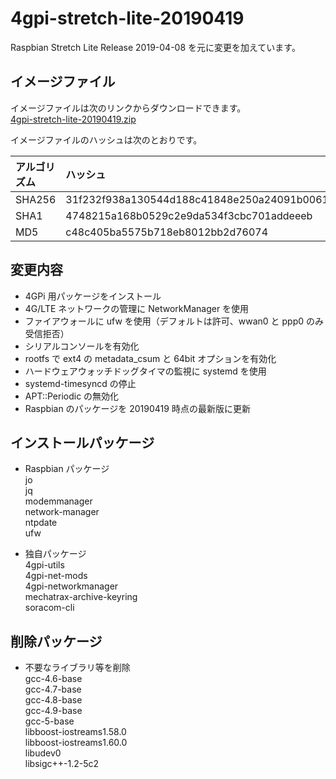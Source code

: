 # 4gpi-stretch-lite-20190419
Raspbian Stretch Lite Release 2019-04-08 を元に変更を加えています。

## イメージファイル
イメージファイルは次のリンクからダウンロードできます。  
[4gpi-stretch-lite-20190419.zip](https://mechatrax.com/data/4gpi/4gpi-stretch-lite-20190419.zip)  

イメージファイルのハッシュは次のとおりです。

| アルゴリズム | ハッシュ |
| :-- | :-- |
| SHA256 | 31f232f938a130544d188c41848e250a24091b006193d30dfcf91060b5b0ed9a |
| SHA1 | 4748215a168b0529c2e9da534f3cbc701addeeeb |
| MD5 | c48c405ba5575b718eb8012bb2d76074 |

## 変更内容
  * 4GPi 用パッケージをインストール
  * 4G/LTE ネットワークの管理に NetworkManager を使用
  * ファイアウォールに ufw を使用（デフォルトは許可、wwan0 と ppp0 のみ受信拒否）
  * シリアルコンソールを有効化
  * rootfs で ext4 の ⁠metadata_csum と 64bit オプションを有効化
  * ハードウェアウォッチドッグタイマの監視に systemd を使用
  * systemd-timesyncd の停止
  * APT::Periodic の無効化
  * Raspbian のパッケージを 20190419 時点の最新版に更新

## インストールパッケージ
  * Raspbian パッケージ  
    jo  
    jq  
    modemmanager  
    network-manager  
    ntpdate  
    ufw

  * 独自パッケージ  
    4gpi-utils  
    4gpi-net-mods  
    4gpi-networkmanager  
    mechatrax-archive-keyring  
    soracom-cli  

## 削除パッケージ  
  * 不要なライブラリ等を削除  
    gcc-4.6-base  
    gcc-4.7-base  
    gcc-4.8-base  
    gcc-4.9-base  
    gcc-5-base  
    libboost-iostreams1.58.0  
    libboost-iostreams1.60.0  
    libudev0  
    libsigc++-1.2-5c2
